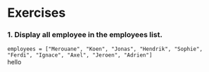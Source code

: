 # Exercises
### 1. Display all employee in the employees list.
`employees = ["Merouane", "Koen", "Jonas", "Hendrik", "Sophie", "Ferdi", "Ignace", "Axel", "Jeroen", "Adrien"]`</br>
hello
